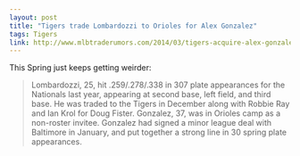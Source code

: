 ```yaml
---
layout: post
title: "Tigers trade Lombardozzi to Orioles for Alex Gonzalez"
tags: Tigers
link: http://www.mlbtraderumors.com/2014/03/tigers-acquire-alex-gonzalez.html
---
```


This Spring just keeps getting weirder:

>Lombardozzi, 25, hit .259/.278/.338 in 307 plate appearances for the Nationals last year, appearing at second base, left field, and third base.  He was traded to the Tigers in December along with Robbie Ray and Ian Krol for Doug Fister.  Gonzalez, 37, was in Orioles camp as a non-roster invitee.  Gonzalez had signed a minor league deal with Baltimore in January, and put together a strong line in 30 spring plate appearances.
